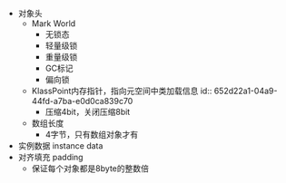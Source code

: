 - 对象头
	- Mark World
		- 无锁态
		- 轻量级锁
		- 重量级锁
		- GC标记
		- 偏向锁
	- KlassPoint内存指针，指向元空间中类加载信息
	  id:: 652d22a1-04a9-44fd-a7ba-e0d0ca839c70
		- 压缩4bit，关闭压缩8bit
	- 数组长度
		- 4字节，只有数组对象才有
- 实例数据 instance data
- 对齐填充 padding
	- 保证每个对象都是8byte的整数倍